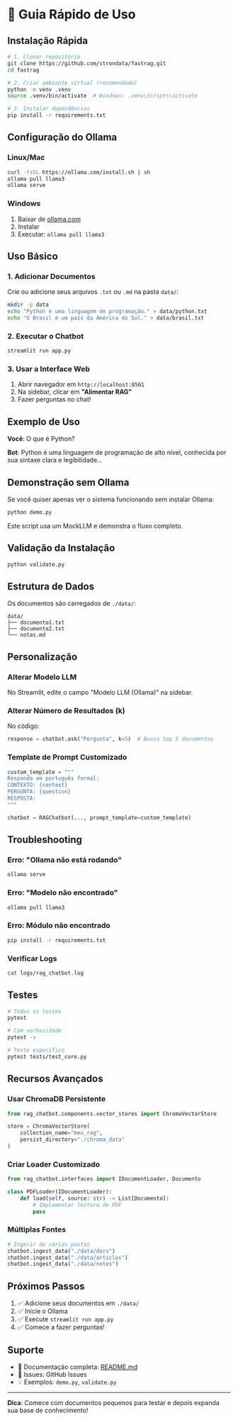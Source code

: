 # 🚀 Guia Rápido de Uso

## Instalação Rápida

```bash
# 1. Clonar repositório
git clone https://github.com/strondata/fastrag.git
cd fastrag

# 2. Criar ambiente virtual (recomendado)
python -m venv .venv
source .venv/bin/activate  # Windows: .venv\Scripts\activate

# 3. Instalar dependências
pip install -r requirements.txt
```

## Configuração do Ollama

### Linux/Mac
```bash
curl -fsSL https://ollama.com/install.sh | sh
ollama pull llama3
ollama serve
```

### Windows
1. Baixar de [ollama.com](https://ollama.com)
2. Instalar
3. Executar: `ollama pull llama3`

## Uso Básico

### 1. Adicionar Documentos

Crie ou adicione seus arquivos `.txt` ou `.md` na pasta `data/`:

```bash
mkdir -p data
echo "Python é uma linguagem de programação." > data/python.txt
echo "O Brasil é um país da América do Sul." > data/brasil.txt
```

### 2. Executar o Chatbot

```bash
streamlit run app.py
```

### 3. Usar a Interface Web

1. Abrir navegador em `http://localhost:8501`
2. Na sidebar, clicar em **"Alimentar RAG"**
3. Fazer perguntas no chat!

## Exemplo de Uso

**Você**: O que é Python?

**Bot**: Python é uma linguagem de programação de alto nível, conhecida por sua sintaxe clara e legibilidade...

## Demonstração sem Ollama

Se você quiser apenas ver o sistema funcionando sem instalar Ollama:

```bash
python demo.py
```

Este script usa um MockLLM e demonstra o fluxo completo.

## Validação da Instalação

```bash
python validate.py
```

## Estrutura de Dados

Os documentos são carregados de `./data/`:

```
data/
├── documento1.txt
├── documento2.txt
└── notas.md
```

## Personalização

### Alterar Modelo LLM

No Streamlit, edite o campo "Modelo LLM (Ollama)" na sidebar.

### Alterar Número de Resultados (k)

No código:
```python
response = chatbot.ask("Pergunta", k=5)  # Busca top 5 documentos
```

### Template de Prompt Customizado

```python
custom_template = """
Responda em português formal:
CONTEXTO: {context}
PERGUNTA: {question}
RESPOSTA:
"""

chatbot = RAGChatbot(..., prompt_template=custom_template)
```

## Troubleshooting

### Erro: "Ollama não está rodando"
```bash
ollama serve
```

### Erro: "Modelo não encontrado"
```bash
ollama pull llama3
```

### Erro: Módulo não encontrado
```bash
pip install -r requirements.txt
```

### Verificar Logs
```bash
cat logs/rag_chatbot.log
```

## Testes

```bash
# Todos os testes
pytest

# Com verbosidade
pytest -v

# Teste específico
pytest tests/test_core.py
```

## Recursos Avançados

### Usar ChromaDB Persistente

```python
from rag_chatbot.components.vector_stores import ChromaVectorStore

store = ChromaVectorStore(
    collection_name="meu_rag",
    persist_directory="./chroma_data"
)
```

### Criar Loader Customizado

```python
from rag_chatbot.interfaces import IDocumentLoader, Documento

class PDFLoader(IDocumentLoader):
    def load(self, source: str) -> List[Documento]:
        # Implementar leitura de PDF
        pass
```

### Múltiplas Fontes

```python
# Ingerir de várias pastas
chatbot.ingest_data("./data/docs")
chatbot.ingest_data("./data/articles")
chatbot.ingest_data("./data/notes")
```

## Próximos Passos

1. ✅ Adicione seus documentos em `./data/`
2. ✅ Inicie o Ollama
3. ✅ Execute `streamlit run app.py`
4. ✅ Comece a fazer perguntas!

## Suporte

- 📖 Documentação completa: [README.md](README.md)
- 🐛 Issues: GitHub Issues
- 💡 Exemplos: `demo.py`, `validate.py`

---

**Dica**: Comece com documentos pequenos para testar e depois expanda sua base de conhecimento!
